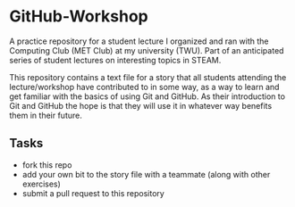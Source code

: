 # GitHub-Workshop

A practice repository for a student lecture I organized and ran with the Computing Club (MET Club) at my university (TWU). Part of an anticipated series of student lectures on interesting topics in STEAM.

This repository contains a text file for a story that all students attending the lecture/workshop have contributed to in some way, as a way to learn and get familiar with the basics of using Git and GitHub. As their introduction to Git and GitHub the hope is that they will use it in whatever way benefits them in their future.


## Tasks

- fork this repo
- add your own bit to the story file with a teammate (along with other exercises)
    <!-- TODO -->
- submit a pull request to this repository
